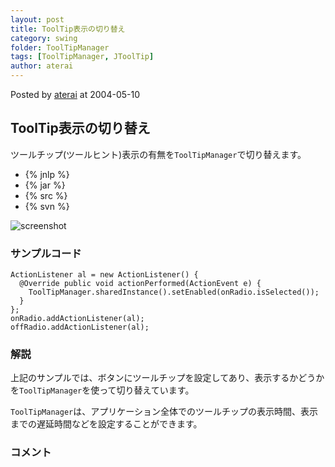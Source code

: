 ```yaml
---
layout: post
title: ToolTip表示の切り替え
category: swing
folder: ToolTipManager
tags: [ToolTipManager, JToolTip]
author: aterai
---
```


Posted by [aterai](http://terai.xrea.jp/aterai.html) at 2004-05-10

## ToolTip表示の切り替え
ツールチップ(ツールヒント)表示の有無を`ToolTipManager`で切り替えます。

- {% jnlp %}
- {% jar %}
- {% src %}
- {% svn %}

<!-- dummy comment line for breaking list -->

![screenshot](https://lh3.googleusercontent.com/_9Z4BYR88imo/TQTVq857V2I/AAAAAAAAAoA/yRQeWtxd-78/s800/ToolTipManager.png)

### サンプルコード
<pre class="prettyprint"><code>ActionListener al = new ActionListener() {
  @Override public void actionPerformed(ActionEvent e) {
    ToolTipManager.sharedInstance().setEnabled(onRadio.isSelected());
  }
};
onRadio.addActionListener(al);
offRadio.addActionListener(al);
</code></pre>

### 解説
上記のサンプルでは、ボタンにツールチップを設定してあり、表示するかどうかを`ToolTipManager`を使って切り替えています。

`ToolTipManager`は、アプリケーション全体でのツールチップの表示時間、表示までの遅延時間などを設定することができます。

### コメント
